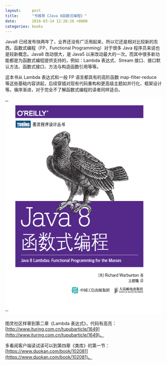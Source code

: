 ```yaml
---
layout:     post
title:      "书推荐《Java 8函数式编程》"
date:       2016-03-14 12:28:26 +0800
categories: books
---
```

Java8 已经发布快两年了，业界还没有广泛用起来，所以它还是相对比较新的东西，函数式编程（FP，Functional Programming）对于很多 Java 程序员来说也是较新概念。Java8 改动很大，是 Java5 以来改动最大的一次。而其中很多新功能都是为函数式编程提供支持的，例如：Lambda 表达式、Stream 接口、接口默认方法、函数式接口、方法与构造函数引用等等。

这本书从 Lambda 表达式和一般 FP 语言都具有的高阶函数 map-filter-reduce 等这些基础内容讲起，后续穿插对现有代码重构和更高级主题如并行化、框架设计等。循序渐进，对于完全不了解函数式编程的读者同样适合。

![java8lambdas.jpg](/assets/books/java8lambdas.jpg)

图灵社区样章到第二章《Lambda 表达式》，代码有高亮：
[http://www.ituring.com.cn/tupubarticle/1649](http://www.ituring.com.cn/tupubarticle/1649)。

多看阅客户端读试读可以到第四章《类库》的第一节：[https://www.duokan.com/book/102081](https://www.duokan.com/book/102081)。

